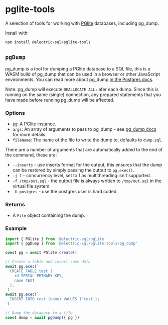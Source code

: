# pglite-tools

A selection of tools for working with [PGlite](https://github.com/electric-sql/pglite) databases, including pg_dump.

Install with:

```bash
npm install @electric-sql/pglite-tools
```

## `pgDump`

pg_dump is a tool for dumping a PGlite database to a SQL file, this is a WASM build of pg_dump that can be used in a browser or other JavaScript environments. You can read more about pg_dump [in the Postgres docs](https://www.postgresql.org/docs/current/app-pgdump.html).

Note: pg_dump will execute `DEALLOCATE ALL;` afer each dump. Since this is running on the same (single) connection, any prepared statements that you have made before running pg_dump will be affected.

### Options

- `pg`: A PGlite instance.
- `args`: An array of arguments to pass to pg_dump - see [pg_dump docs](https://www.postgresql.org/docs/current/app-pgdump.html) for more details.
- `fileName`: The name of the file to write the dump to, defaults to `dump.sql`.

There are a number of arguments that are automatically added to the end of the command, these are:

- `--inserts` - use inserts format for the output, this ensures that the dump can be restored by simply passing the output to `pg.exec()`.
- `-j 1` - concurrency level, set to 1 as multithreading isn't supported.
- `-f /tmp/out.sql` - the output file is always written to `/tmp/out.sql` in the virtual file system.
- `-U postgres` - use the postgres user is hard coded.

### Returns

- A `File` object containing the dump.

### Example

```typescript
import { PGlite } from '@electric-sql/pglite'
import { pgDump } from '@electric-sql/pglite-tools/pg_dump'

const pg = await PGlite.create()

// Create a table and insert some data
await pg.exec(`
  CREATE TABLE test (
    id SERIAL PRIMARY KEY,
    name TEXT
  );
`)
await pg.exec(`
  INSERT INTO test (name) VALUES ('test');
`)

// Dump the database to a file
const dump = await pgDump({ pg })
```
